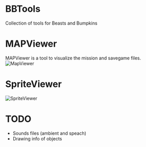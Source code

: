 # BBTools
Collection of tools for Beasts and Bumpkins

# MAPViewer
MAPViewer is a tool to visualize the mission and savegame files.
![MapViewer](https://i.imgur.com/eqvXmtd.png)

# SpriteViewer
![SpriteViewer](https://i.imgur.com/u2vPSvO.png)

# TODO
+ Sounds files (ambient and speach)
+ Drawing info of objects
